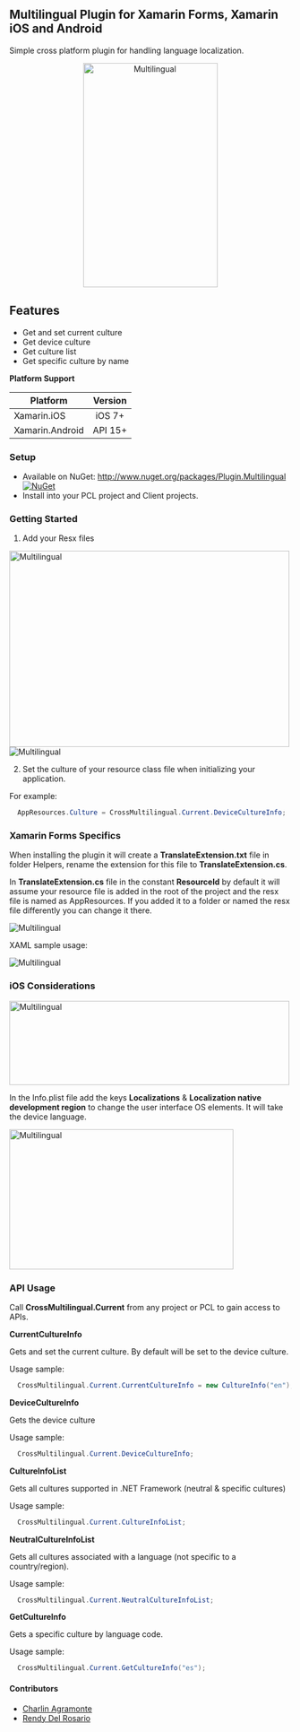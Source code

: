 ## Multilingual Plugin for Xamarin Forms, Xamarin iOS and Android
Simple cross platform plugin for handling language localization.

<p align="center">
<img src="https://github.com/CrossGeeks/MultilingualPlugin/blob/master/multilingual.gif" height="400" width="240" title="Multilingual"/>
</p>

## Features

- Get and set current culture
- Get device culture
- Get culture list
- Get specific culture by name

**Platform Support**

|Platform|Version|
| ------------------- | :------------------: |
|Xamarin.iOS|iOS 7+|
|Xamarin.Android|API 15+|

### Setup
* Available on NuGet: http://www.nuget.org/packages/Plugin.Multilingual [![NuGet](https://img.shields.io/nuget/v/Plugin.Multilingual.svg?label=NuGet)](https://www.nuget.org/packages/Plugin.Multilingual/)
* Install into your PCL project and Client projects.

### Getting Started

1. Add your Resx files 

<img src="https://github.com/CrossGeeks/MultilingualPlugin/blob/master/multilingual - setup1.png"  title="Multilingual" height="350" width="500" />

<img src="https://github.com/CrossGeeks/MultilingualPlugin/blob/master/multilingual - setup2.png"  title="Multilingual"/>

2. Set the culture of your resource class file when initializing your application. 

For example:
```csharp
  AppResources.Culture = CrossMultilingual.Current.DeviceCultureInfo;
```

### Xamarin Forms Specifics

When installing the plugin it will create a **TranslateExtension.txt** file in folder Helpers, rename the extension for this file to **TranslateExtension.cs**.

In **TranslateExtension.cs** file in the constant **ResourceId** by default it will assume your resource file is added in the root of the project and the resx file is named as AppResources. If you added it to a folder or named the resx file differently you can change it there.

<img src="https://github.com/CrossGeeks/MultilingualPlugin/blob/master/multilingual -forms1.png"  title="Multilingual"/>

XAML sample usage:

<img src="https://github.com/CrossGeeks/MultilingualPlugin/blob/master/multilingual -xaml.png"  title="Multilingual"/>

### iOS Considerations

<img src="https://github.com/CrossGeeks/MultilingualPlugin/blob/master/multilingual - step1.png"  title="Multilingual" height="150" width="500" />

In the Info.plist file add the keys **Localizations** & **Localization native development region** to change the user interface OS elements. It will take the device language.

<img src="https://github.com/CrossGeeks/MultilingualPlugin/blob/master/multilingual - step2.png" title="Multilingual" height="250" width="400" />


### API Usage

Call **CrossMultilingual.Current** from any project or PCL to gain access to APIs.

**CurrentCultureInfo**

Gets and set the current culture. By default will be set to the device culture.

Usage sample:
```csharp
  CrossMultilingual.Current.CurrentCultureInfo = new CultureInfo("en");
```

**DeviceCultureInfo**

Gets the device culture

Usage sample:
```csharp
  CrossMultilingual.Current.DeviceCultureInfo;
```

**CultureInfoList**

Gets all cultures supported in .NET Framework (neutral & specific cultures)

Usage sample:
```csharp
  CrossMultilingual.Current.CultureInfoList;
```


**NeutralCultureInfoList**

Gets all cultures associated with a language (not specific to a country/region).

Usage sample:
```csharp
  CrossMultilingual.Current.NeutralCultureInfoList;
```


**GetCultureInfo**

Gets a specific culture by language code.

Usage sample:
```csharp
  CrossMultilingual.Current.GetCultureInfo("es");
```

#### Contributors

* [Charlin Agramonte](https://github.com/char0394)
* [Rendy Del Rosario](https://github.com/rdelrosario)

